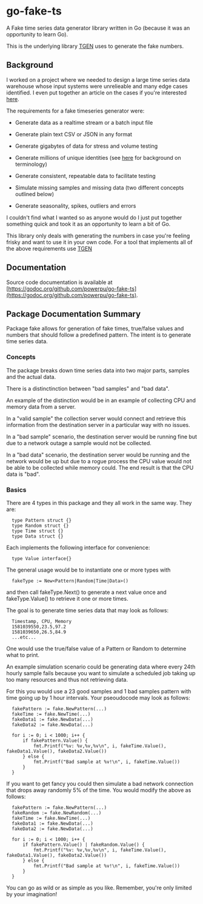 # go-fake-ts

A Fake time series data generator library written in Go (because it was an
opportunity to learn Go). 

This is the underlying library [TGEN](https://github.com/powerpu/tgen) uses to
generate the fake numbers.


## Background

I worked on a project where we needed to design a large time series data
warehouse whose input systems were unrelieable and many edge cases identified.
I even put together an article on the cases if you're interested
[here](https://www.linkedin.com/pulse/what-gotchas-edge-cases-when-processing-raw-time-series-dragan-rajak/).

The requirements for a fake timeseries generator were:

 * Generate data as a realtime stream or a batch input file

 * Generate plain text CSV or JSON in any format

 * Generate gigabytes of data for stress and volume testing

 * Generate millions of unique identities (see
   [here](https://www.linkedin.com/pulse/what-time-series-data-do-we-really-collect-dragan-rajak/)
   for background on terminology)

 * Generate consistent, repeatable data to facilitate testing

 * Simulate missing samples and missing data (two different concepts outlined
   below)

 * Generate seasonality, spikes, outliers and errors

I couldn't find what I wanted so as anyone would do I just put together
something quick and took it as an opportunity to learn a bit of Go.

This library only deals with generating the numbers in case you're feeling
frisky and want to use it in your own code. For a tool that implements all of
the above requirements use [TGEN](https://github.com/powerpu/tgen)

## Documentation

Source code documentation is available at
[https://godoc.org/github.com/powerpu/go-fake-ts](https://godoc.org/github.com/powerpu/go-fake-ts).

## Package Documentation Summary

Package fake allows for generation of fake times, true/false values and numbers
that should follow a predefined pattern. The intent is to generate time series
data.

### Concepts

The package breaks down time series data into two major parts, samples and the
actual data.

There is a distinctinction between "bad samples" and "bad data". 

An example of the distinction would be in an example of collecting CPU and
memory data from a server.

In a "valid sample" the collection server would connect and retrieve this
information from the destination server in a particular way with no issues.

In a "bad sample" scenario, the destination server would be running fine but
due to a network outage a sample would not be collected.

In a "bad data" scenario, the destination server would be running and the
network would be up but due to a rogue process the CPU value would not be able
to be collected while memory could. The end result is that the CPU data is
"bad".

### Basics

There are 4 types in this package and they all work in the same way. They are:

```
  type Pattern struct {}
  type Random struct {}
  type Time struct {}
  type Data struct {}
```

Each implements the following interface for convenience:

```
  type Value interface{}
```

The general usage would be to instantiate one or more types with

```
  fakeType := New<Pattern|Random|Time|Data>()
```

and then call fakeType.Next() to generate a next value once and
fakeType.Value() to retrieve it one or more times.

The goal is to generate time series data that may look as follows:

```
  Timestamp, CPU, Memory
  1581039550,23.5,97.2
  1581039650,26.5,84.9
  ...etc...
```

One would use the true/false value of a Pattern or Random to determine what to
print.

An example simulation scenario could be generating data where every 24th hourly
sample fails because you want to simulate a scheduled job taking up too many
resources and thus not retrieving data.

For this you would use a 23 good samples and 1 bad samples pattern with time
going up by 1 hour intervals. Your pseoudocode may look as follows:

```
  fakePattern := fake.NewPattern(...)
  fakeTime := fake.NewTime(...)
  fakeData1 := fake.NewData(...)
  fakeData2 := fake.NewData(...)

  for i := 0; i < 1000; i++ {
      if fakePattern.Value() {
          fmt.Printf("%v: %v,%v,%v\n", i, fakeTime.Value(), fakeData1.Value(), fakeData2.Value())
      } else {
          fmt.Printf("Bad sample at %v!\n", i, fakeTime.Value())
      }
  }
```

If you want to get fancy you could then simulate a bad network connection that
drops away randomly 5% of the time. You would modify the above as follows:

```
  fakePattern := fake.NewPattern(...)
  fakeRandom := fake.NewRandom(...)
  fakeTime := fake.NewTime(...)
  fakeData1 := fake.NewData(...)
  fakeData2 := fake.NewData(...)

  for i := 0; i < 1000; i++ {
      if fakePattern.Value() | fakeRandom.Value() {
          fmt.Printf("%v: %v,%v,%v\n", i, fakeTime.Value(), fakeData1.Value(), fakeData2.Value())
      } else {
          fmt.Printf("Bad sample at %v!\n", i, fakeTime.Value())
      }
  }
```

You can go as wild or as simple as you like. Remember, you're only limited by
your imagination!


